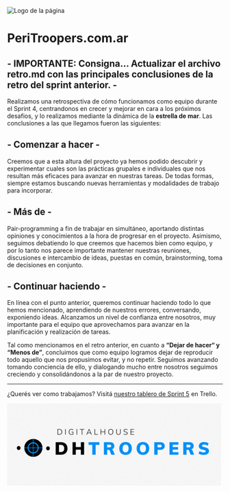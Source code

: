![Logo de la página](peri-logo.gif)

# PeriTroopers.com.ar

## - IMPORTANTE: Consigna... Actualizar el archivo retro.md con las principales conclusiones de la retro del sprint anterior. -

Realizamos una retrospectiva de cómo funcionamos como equipo durante el Sprint 4, centrandonos en crecer y mejorar en cara a los próximos desafios, y lo realizamos mediante la dinámica de la **estrella de mar**. Las conclusiones a las que llegamos fueron las siguientes:

##  - Comenzar a hacer -

Creemos que a esta altura del proyecto ya hemos podido descubrir y experimentar cuales son las prácticas grupales e individuales que nos resultan más eficaces para avanzar en nuestras tareas. De todas formas, siempre estamos buscando nuevas herramientas y modalidades de trabajo para incorporar.

## - Más de -

Pair-programming a fin de trabajar en simultáneo, aportando distintas opiniones y conocimientos a la hora de progresar en el proyecto. Asimismo, seguimos debatiendo lo que creemos que hacemos bien como equipo, y por lo tanto nos parece importante mantener nuestras reuniones, discusiones e intercambio de ideas, puestas en común, brainstorming, toma de decisiones en conjunto.

## - Continuar haciendo -

En línea con el punto anterior, queremos continuar haciendo todo lo que hemos mencionado, aprendiendo de nuestros errores, conversando, exponiendo ideas. Alcanzamos un nivel de confianza entre nosotros, muy importante para el equipo que aprovechamos para avanzar en la planificación y realización de tareas.
  
Tal como mencionamos en el retro anterior, en cuanto a **“Dejar de hacer“ y “Menos de”**, concluimos que como equipo logramos dejar de reproducir todo aquello que nos propusimos evitar, y no repetir. Seguimos avanzando tomando conciencia de ello, y dialogando mucho entre nosotros seguimos creciendo y consolidándonos a la par de nuestro proyecto.
  
  ***   

      
¿Querés ver como trabajamos? Visitá [nuestro tablero de Sprint 5](https://trello.com/b/r4Qh0aX8/sprint-5) en Trello.

![Logo de DH-Troopers](logo-grupo.gif)